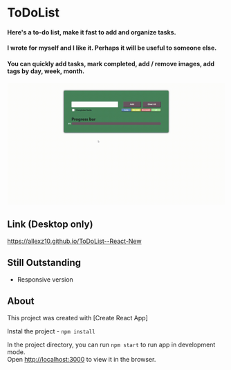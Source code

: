 # ToDoList

#### Here's a to-do list, make it fast to add and organize tasks.
#### I wrote for myself and I like it. Perhaps it will be useful to someone else.
#### You can quickly add tasks, mark completed, add / remove images, add tags by day, week, month.

![Header](https://github.com/allexz10/allexz10/blob/main/assets/React-App-Google-Chrome-2021-12-28-13-39-03_1.gif)

## Link (Desktop only)

https://allexz10.github.io/ToDoList--React-New

## Still Outstanding

- Responsive version

## About

This project was created with [Create React App]

Instal the project - `npm install`

In the project directory, you can run `npm start` to run app in development mode.<br>
Open [http://localhost:3000](http://localhost:3000) to view it in the browser.
